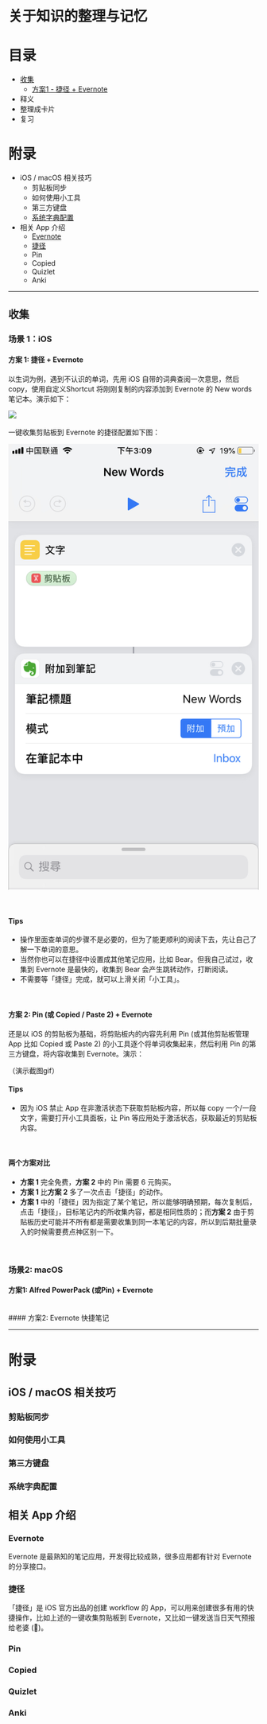 # 关于知识的整理与记忆

# 目录
- [收集](#collect)
	- [方案1 - 捷径 + Evernote](#collect-1)
- 释义
- 整理成卡片
- 复习
# 附录
- iOS / macOS 相关技巧
	- 剪贴板同步
	- 如何使用小工具
	- 第三方键盘
	- [系统字典配置](#appendix-dict)
- 相关 App 介绍
	- [Evernote](#appendix-evernote)
	- [捷径](#appendix-evernote)
	- Pin
	- Copied
	- Quizlet
	- Anki

---

## 收集<a name="collect"/></a>
### 场景 1：iOS

#### 方案 1: 捷径 + Evernote<a name="collect-1"/></a>
以生词为例，遇到不认识的单词，先用 iOS 自带的词典查阅一次意思，然后 copy，使用自定义Shortcut 将刚刚复制的内容添加到 Evernote 的 New words 笔记本。演示如下：

![](./assets/collect-new-word-ios.gif)

一键收集剪贴板到 Evernote 的捷径配置如下图：

![](./assets/Shortcuts-screenshot.jpeg)

<br />

#### Tips
- 操作里面查单词的步骤不是必要的，但为了能更顺利的阅读下去，先让自己了解一下单词的意思。
- 当然你也可以在捷径中设置成其他笔记应用，比如 Bear。但我自己试过，收集到 Evernote 是最快的，收集到 Bear 会产生跳转动作，打断阅读。
- 不需要等「捷径」完成，就可以上滑关闭「小工具」。

<br />

#### 方案 2: Pin (或 Copied / Paste 2) + Evernote<a name="collect-2"></a>
还是以 iOS 的剪贴板为基础，将剪贴板内的内容先利用 Pin (或其他剪贴板管理 App 比如 Copied 或 Paste 2) 的小工具逐个将单词收集起来，然后利用 Pin 的第三方键盘，将内容收集到 Evernote。演示：

（演示截图gif）

#### Tips
- 因为 iOS 禁止 App 在非激活状态下获取剪贴板内容，所以每 copy 一个/一段文字，需要打开小工具面板，让 Pin 等应用处于激活状态，获取最近的剪贴板内容。

<br />

#### 两个方案对比
- **方案 1** 完全免费，**方案 2** 中的 Pin 需要 6 元购买。
- **方案 1** 比**方案 2** 多了一次点击「捷径」的动作。
- **方案 1** 中的「捷径」因为指定了某个笔记，所以能够明确预期，每次复制后，点击「捷径」，目标笔记内的所收集内容，都是相同性质的；而**方案 2** 由于剪贴板历史可能并不所有都是需要收集到同一本笔记的内容，所以到后期批量录入的时候需要费点神区别一下。

<br />

### 场景2: macOS
#### 方案1: Alfred PowerPack (或Pin) + Evernote
<br />
#### 方案2: Evernote 快捷笔记

---

# 附录

## iOS / macOS 相关技巧
### 剪贴板同步
### 如何使用小工具
### 第三方键盘
### 系统字典配置<a name="appendix-dict"/></a>
## 相关 App 介绍
### Evernote<a name="appendix-evernote"/></a>
Evernote 是最熟知的笔记应用，开发得比较成熟，很多应用都有针对 Evernote 的分享接口。
### 捷径<a name="appendix-shortcuts"/></a>
「捷径」是 iOS 官方出品的创建 workflow 的 App，可以用来创建很多有用的快捷操作，比如上述的一键收集剪贴板到 Evernote，又比如一键发送当日天气预报给老婆 (🤨)。
### Pin
### Copied
### Quizlet
### Anki